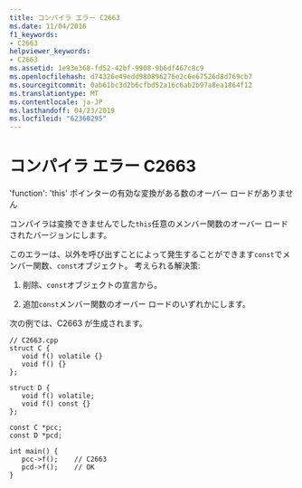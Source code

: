 ```yaml
---
title: コンパイラ エラー C2663
ms.date: 11/04/2016
f1_keywords:
- C2663
helpviewer_keywords:
- C2663
ms.assetid: 1e93e368-fd52-42bf-9908-9b6df467c8c9
ms.openlocfilehash: d74326e49edd980896276e2c6e67526d8d769cb7
ms.sourcegitcommit: 0ab61bc3d2b6cfbd52a16c6ab2b97a8ea1864f12
ms.translationtype: MT
ms.contentlocale: ja-JP
ms.lasthandoff: 04/23/2019
ms.locfileid: "62360295"
---
```

# <a name="compiler-error-c2663"></a>コンパイラ エラー C2663

'function': 'this' ポインターの有効な変換がある数のオーバー ロードがありません

コンパイラは変換できませんでした`this`任意のメンバー関数のオーバー ロードされたバージョンにします。

このエラーは、以外を呼び出すことによって発生することができます`const`でメンバー関数、`const`オブジェクト。  考えられる解決策:

1. 削除、`const`オブジェクトの宣言から。

1. 追加`const`メンバー関数のオーバー ロードのいずれかにします。

次の例では、C2663 が生成されます。

```
// C2663.cpp
struct C {
   void f() volatile {}
   void f() {}
};

struct D {
   void f() volatile;
   void f() const {}
};

const C *pcc;
const D *pcd;

int main() {
   pcc->f();    // C2663
   pcd->f();    // OK
}
```